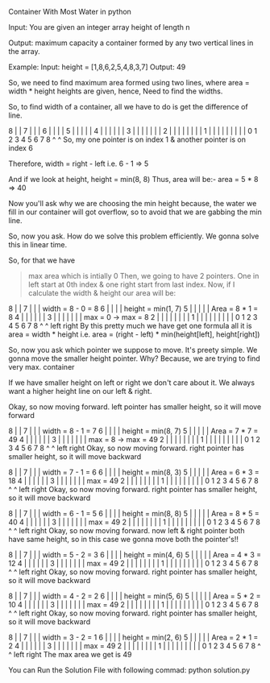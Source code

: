Container With Most Water in python

Input:
You are given an integer array height of length n

Output:
maximum capacity a container formed by any two vertical lines in the array.

Example:
Input: height = [1,8,6,2,5,4,8,3,7]
Output: 49

So, we need to find maximum area formed using two lines, where area = width * height
heights are given, hence, Need to find the widths.

So, to find width of a container, all we have to do is get the difference of line.

8				|	                                    |
7				|	                                    |	            |
6				|	    |	                            |	            |
5				|	    |	            |	            |	            |
4				|	    |	            |	    |	    |	            |
3				|	    |	            |	    |	    |	    |	    |
2				|	    |	    |	    |	    |	    |	    |	    |
1	   |	    |	    |	    |	    |	    |	    |	    |	    |
       0        1       2       3       4       5       6       7       8
	            ^                                       ^
So, my one pointer is on index 1 & another pointer is on index 6

Therefore, width = right - left i.e. 6 - 1 => 5

And if we look at height,
height = min(8, 8)
Thus, area will be:-
area = 5 * 8 => 40

Now you'll ask why we are choosing the min height because, the water we fill in our container will got overflow, so to avoid that we are gabbing the min line.

So, now you ask. How do we solve this problem efficiently. We gonna solve this in linear time.

So, for that we have

> max area which is intially 0
> Then, we going to have 2 pointers. One in left start at 0th index & one right start from last index.
Now, if I calculate the width & height our area will be:

8				|	                                    |
7				|	                                    |	            |                             width = 8 - 0 = 8
6				|	    |	                            |	            |                             height = min(1, 7)
5				|	    |	            |	            |	            |                             Area = 8 * 1 = 8
4				|	    |	            |	    |	    |	            |
3				|	    |	            |	    |	    |	    |	    |                             max = 0 -> max = 8
2				|	    |	    |	    |	    |	    |	    |	    |
1	   |	    |	    |	    |	    |	    |	    |	    |	    |
       0        1       2       3       4       5       6       7       8
	   ^                                                                ^
	  left                                                            right
By this pretty much we have get one formula all it is area = width * height
i.e. area = (right - left) * min(height[left], height[right])

So, now you ask which pointer we suppose to move. It's preety simple. We gonna move the smaller height pointer. Why?
Because, we are trying to find very max. container

If we have smaller height on left or right we don't care about it. We always want a higher height line on our left & right.

Okay, so now moving forward. left pointer has smaller height, so it will move forward

8				|	                                    |
7				|	                                    |	            |                             width = 8 - 1 = 7
6				|	    |	                            |	            |                             height = min(8, 7)
5				|	    |	            |	            |	            |                             Area = 7 * 7 = 49
4				|	    |	            |	    |	    |	            |
3				|	    |	            |	    |	    |	    |	    |                             max = 8 -> max = 49
2				|	    |	    |	    |	    |	    |	    |	    |
1	   |	    |	    |	    |	    |	    |	    |	    |	    |
       0        1       2       3       4       5       6       7       8
	            ^                                                       ^
	           left                                                   right
Okay, so now moving forward. right pointer has smaller height, so it will move backward

8				|	                                    |
7				|	                                    |	            |                             width = 7 - 1 = 6
6				|	    |	                            |	            |                             height = min(8, 3)
5				|	    |	            |	            |	            |                             Area = 6 * 3 = 18
4				|	    |	            |	    |	    |	            |
3				|	    |	            |	    |	    |	    |	    |                             max = 49
2				|	    |	    |	    |	    |	    |	    |	    |
1	   |	    |	    |	    |	    |	    |	    |	    |	    |
       0        1       2       3       4       5       6       7       8
	            ^                                               ^
	           left                                           right
Okay, so now moving forward. right pointer has smaller height, so it will move backward

8				|	                                    |
7				|	                                    |	            |                             width = 6 - 1 = 5
6				|	    |	                            |	            |                             height = min(8, 8)
5				|	    |	            |	            |	            |                             Area = 8 * 5 = 40
4				|	    |	            |	    |	    |	            |
3				|	    |	            |	    |	    |	    |	    |                             max = 49
2				|	    |	    |	    |	    |	    |	    |	    |
1	   |	    |	    |	    |	    |	    |	    |	    |	    |
       0        1       2       3       4       5       6       7       8
	            ^                                       ^
	           left                                   right
Okay, so now moving forward. now left & right pointer both have same height, so in this case we gonna move both the pointer's!!

8				|	                                    |
7				|	                                    |	            |                             width = 5 - 2 = 3
6				|	    |	                            |	            |                             height = min(4, 6)
5				|	    |	            |	            |	            |                             Area = 4 * 3 = 12
4				|	    |	            |	    |	    |	            |
3				|	    |	            |	    |	    |	    |	    |                             max = 49
2				|	    |	    |	    |	    |	    |	    |	    |
1	   |	    |	    |	    |	    |	    |	    |	    |	    |
       0        1       2       3       4       5       6       7       8
	                    ^                       ^
	                   left                   right
Okay, so now moving forward. right pointer has smaller height, so it will move backward

8				|	                                    |
7				|	                                    |	            |                             width = 4 - 2 = 2
6				|	    |	                            |	            |                             height = min(5, 6)
5				|	    |	            |	            |	            |                             Area = 5 * 2 = 10
4				|	    |	            |	    |	    |	            |
3				|	    |	            |	    |	    |	    |	    |                             max = 49
2				|	    |	    |	    |	    |	    |	    |	    |
1	   |	    |	    |	    |	    |	    |	    |	    |	    |
       0        1       2       3       4       5       6       7       8
	                    ^               ^
	                   left           right
Okay, so now moving forward. right pointer has smaller height, so it will move backward

8				|	                                    |
7				|	                                    |	            |                             width = 3 - 2 = 1
6				|	    |	                            |	            |                             height = min(2, 6)
5				|	    |	            |	            |	            |                             Area = 2 * 1 = 2
4				|	    |	            |	    |	    |	            |
3				|	    |	            |	    |	    |	    |	    |                             max = 49
2				|	    |	    |	    |	    |	    |	    |	    |
1	   |	    |	    |	    |	    |	    |	    |	    |	    |
       0        1       2       3       4       5       6       7       8
	                    ^       ^
	                   left   right
The max area we get is 49


You can Run the Solution File with following commad: python solution.py